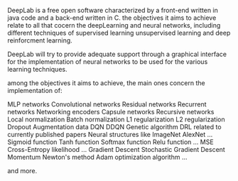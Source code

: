 DeepLab is a free open software characterized by a front-end written in java code and a back-end written in C. the objectives it aims to achieve relate to all that cocern the deepLearning and neural networks, including different techniques of supervised learning unsupervised learning and deep reinforcment learning.

DeepLab will try to provide adequate support through a graphical interface for the implementation of neural networks to be used for the various learning techniques.

among the objectives it aims to achieve, the main ones concern the implementation of:

MLP networks
Convolutional networks
Residual networks
Recurrent networks
Networking encoders
Capsule networks
Recursive networks
Local normalization
Batch normalization
L1 regularization
L2 regularization
Dropout
Augmentation data
DQN
DDQN
Genetic algorithm
DRL related to currently published papers
Neural structures like ImageNet AlexNet
...
Sigmoid function
Tanh function
Softmax function
Relu function
...
MSE
Cross-Entropy
likelihood
...
Gradient Descent
Stochastic Gradient Descent
Momentum
Newton's method
Adam optimization algorithm
...

and more.
